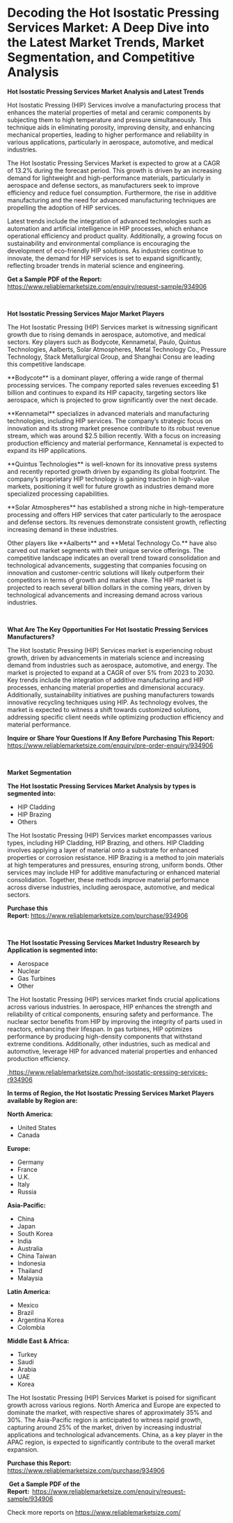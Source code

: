 <p><h1>Decoding the Hot Isostatic Pressing Services Market: A Deep Dive into the Latest Market Trends, Market Segmentation, and Competitive Analysis</h1></p><p><strong>Hot Isostatic Pressing Services Market Analysis and Latest Trends</strong></p>
<p><p>Hot Isostatic Pressing (HIP) Services involve a manufacturing process that enhances the material properties of metal and ceramic components by subjecting them to high temperature and pressure simultaneously. This technique aids in eliminating porosity, improving density, and enhancing mechanical properties, leading to higher performance and reliability in various applications, particularly in aerospace, automotive, and medical industries.</p><p>The Hot Isostatic Pressing Services Market is expected to grow at a CAGR of 13.2% during the forecast period. This growth is driven by an increasing demand for lightweight and high-performance materials, particularly in aerospace and defense sectors, as manufacturers seek to improve efficiency and reduce fuel consumption. Furthermore, the rise in additive manufacturing and the need for advanced manufacturing techniques are propelling the adoption of HIP services. </p><p>Latest trends include the integration of advanced technologies such as automation and artificial intelligence in HIP processes, which enhance operational efficiency and product quality. Additionally, a growing focus on sustainability and environmental compliance is encouraging the development of eco-friendly HIP solutions. As industries continue to innovate, the demand for HIP services is set to expand significantly, reflecting broader trends in material science and engineering.</p></p>
<p><strong>Get a Sample PDF of the Report:&nbsp;</strong> <a href="https://www.reliablemarketsize.com/enquiry/request-sample/934906?utm_campaign=3248&utm_medium=2&utm_source=Github&utm_content=ia&utm_term=07032025&utm_id=hot-isostatic-pressing-services">https://www.reliablemarketsize.com/enquiry/request-sample/934906</a></p>
<p>&nbsp;</p>
<p><strong>Hot Isostatic Pressing Services Major Market Players</strong></p>
<p><p>The Hot Isostatic Pressing (HIP) Services market is witnessing significant growth due to rising demands in aerospace, automotive, and medical sectors. Key players such as Bodycote, Kennametal, Paulo, Quintus Technologies, Aalberts, Solar Atmospheres, Metal Technology Co., Pressure Technology, Stack Metallurgical Group, and Shanghai Consu are leading this competitive landscape.</p><p>**Bodycote** is a dominant player, offering a wide range of thermal processing services. The company reported sales revenues exceeding $1 billion and continues to expand its HIP capacity, targeting sectors like aerospace, which is projected to grow significantly over the next decade.</p><p>**Kennametal** specializes in advanced materials and manufacturing technologies, including HIP services. The company’s strategic focus on innovation and its strong market presence contribute to its robust revenue stream, which was around $2.5 billion recently. With a focus on increasing production efficiency and material performance, Kennametal is expected to expand its HIP applications.</p><p>**Quintus Technologies** is well-known for its innovative press systems and recently reported growth driven by expanding its global footprint. The company’s proprietary HIP technology is gaining traction in high-value markets, positioning it well for future growth as industries demand more specialized processing capabilities.</p><p>**Solar Atmospheres** has established a strong niche in high-temperature processing and offers HIP services that cater particularly to the aerospace and defense sectors. Its revenues demonstrate consistent growth, reflecting increasing demand in these industries.</p><p>Other players like **Aalberts** and **Metal Technology Co.** have also carved out market segments with their unique service offerings. The competitive landscape indicates an overall trend toward consolidation and technological advancements, suggesting that companies focusing on innovation and customer-centric solutions will likely outperform their competitors in terms of growth and market share. The HIP market is projected to reach several billion dollars in the coming years, driven by technological advancements and increasing demand across various industries.</p></p>
<p>&nbsp;</p>
<p><strong>What Are The Key Opportunities For Hot Isostatic Pressing Services Manufacturers?</strong></p>
<p><p>The Hot Isostatic Pressing (HIP) Services market is experiencing robust growth, driven by advancements in materials science and increasing demand from industries such as aerospace, automotive, and energy. The market is projected to expand at a CAGR of over 5% from 2023 to 2030. Key trends include the integration of additive manufacturing and HIP processes, enhancing material properties and dimensional accuracy. Additionally, sustainability initiatives are pushing manufacturers towards innovative recycling techniques using HIP. As technology evolves, the market is expected to witness a shift towards customized solutions, addressing specific client needs while optimizing production efficiency and material performance.</p></p>
<p><strong>Inquire or Share Your Questions If Any Before Purchasing This Report:</strong> <a href="https://www.reliablemarketsize.com/enquiry/pre-order-enquiry/934906?utm_campaign=3248&utm_medium=2&utm_source=Github&utm_content=ia&utm_term=07032025&utm_id=hot-isostatic-pressing-services">https://www.reliablemarketsize.com/enquiry/pre-order-enquiry/934906</a></p>
<p>&nbsp;</p>
<p><strong>Market Segmentation</strong></p>
<p><strong>The Hot Isostatic Pressing Services Market Analysis by types is segmented into:</strong></p>
<p><ul><li>HIP Cladding</li><li>HIP Brazing</li><li>Others</li></ul></p>
<p><p>The Hot Isostatic Pressing (HIP) Services market encompasses various types, including HIP Cladding, HIP Brazing, and others. HIP Cladding involves applying a layer of material onto a substrate for enhanced properties or corrosion resistance. HIP Brazing is a method to join materials at high temperatures and pressures, ensuring strong, uniform bonds. Other services may include HIP for additive manufacturing or enhanced material consolidation. Together, these methods improve material performance across diverse industries, including aerospace, automotive, and medical sectors.</p></p>
<p><strong>Purchase this Report:&nbsp;</strong><a href="https://www.reliablemarketsize.com/purchase/934906?utm_campaign=3248&utm_medium=2&utm_source=Github&utm_content=ia&utm_term=07032025&utm_id=hot-isostatic-pressing-services">https://www.reliablemarketsize.com/purchase/934906</a></p>
<p>&nbsp;</p>
<p><strong>The Hot Isostatic Pressing Services Market Industry Research by Application is segmented into:</strong></p>
<p><ul><li>Aerospace</li><li>Nuclear</li><li>Gas Turbines</li><li>Other</li></ul></p>
<p><p>The Hot Isostatic Pressing (HIP) services market finds crucial applications across various industries. In aerospace, HIP enhances the strength and reliability of critical components, ensuring safety and performance. The nuclear sector benefits from HIP by improving the integrity of parts used in reactors, enhancing their lifespan. In gas turbines, HIP optimizes performance by producing high-density components that withstand extreme conditions. Additionally, other industries, such as medical and automotive, leverage HIP for advanced material properties and enhanced production efficiency.</p></p>
<p><a href="https://www.reliablemarketsize.com/hot-isostatic-pressing-services-r934906?utm_campaign=3248&utm_medium=2&utm_source=Github&utm_content=ia&utm_term=07032025&utm_id=hot-isostatic-pressing-services">&nbsp;https://www.reliablemarketsize.com/hot-isostatic-pressing-services-r934906</a></p>
<p><strong>In terms of Region, the Hot Isostatic Pressing Services Market Players available by Region are:</strong></p>
<p>
    <p> <strong> North America: </strong>
        <ul>
            <li>United States</li>
            <li>Canada</li>
        </ul>
        </p> 
    <p> <strong> Europe: </strong>
        <ul>
            <li>Germany</li>
            <li>France</li>
            <li>U.K.</li>
            <li>Italy</li>
            <li>Russia</li>
        </ul>
        </p> 
    <p> <strong> Asia-Pacific: </strong>
        <ul>
            <li>China</li>
            <li>Japan</li>
            <li>South Korea</li>
            <li>India</li>
            <li>Australia</li>
            <li>China Taiwan</li>
            <li>Indonesia</li>
            <li>Thailand</li>
            <li>Malaysia</li>
        </ul>
        </p> 
    <p> <strong> Latin America: </strong>
        <ul>
            <li>Mexico</li>
            <li>Brazil</li>
            <li>Argentina Korea</li>
            <li>Colombia</li>
        </ul>
        </p> 
    <p> <strong> Middle East & Africa: </strong>
        <ul>
            <li>Turkey</li>
            <li>Saudi</li>
            <li>Arabia</li>
            <li>UAE</li>
            <li>Korea</li>
        </ul>
    </p>
    </p>
<p><p>The Hot Isostatic Pressing (HIP) Services Market is poised for significant growth across various regions. North America and Europe are expected to dominate the market, with respective shares of approximately 35% and 30%. The Asia-Pacific region is anticipated to witness rapid growth, capturing around 25% of the market, driven by increasing industrial applications and technological advancements. China, as a key player in the APAC region, is expected to significantly contribute to the overall market expansion.</p></p>
<p><strong>Purchase this Report: </strong><a href="https://www.reliablemarketsize.com/purchase/934906?utm_campaign=3248&utm_medium=2&utm_source=Github&utm_content=ia&utm_term=07032025&utm_id=hot-isostatic-pressing-services">https://www.reliablemarketsize.com/purchase/934906</a></p>
<p>&nbsp;<strong>Get a Sample PDF of the Report:&nbsp;&nbsp;</strong><a href="https://www.reliablemarketsize.com/enquiry/request-sample/934906?utm_campaign=3248&utm_medium=2&utm_source=Github&utm_content=ia&utm_term=07032025&utm_id=hot-isostatic-pressing-services">https://www.reliablemarketsize.com/enquiry/request-sample/934906</a></p>
<p><strong></strong></p>
<p>Check more reports on <a href="https://www.reliablemarketsize.com/?utm_campaign=3248&utm_medium=2&utm_source=Github&utm_content=ia&utm_term=07032025&utm_id=hot-isostatic-pressing-services">https://www.reliablemarketsize.com/</a></p>